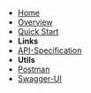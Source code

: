 - [Home](../overview)
- [Overview](overview)
- [Quick Start](quick-start)
- **Links**
- [API-Specification](http://doc-api.omna.io/api-spec)
- **Utils**
- [Postman](#)
- [Swagger-UI](http://doc-api.omna.io/api-spec/swagger-ui)